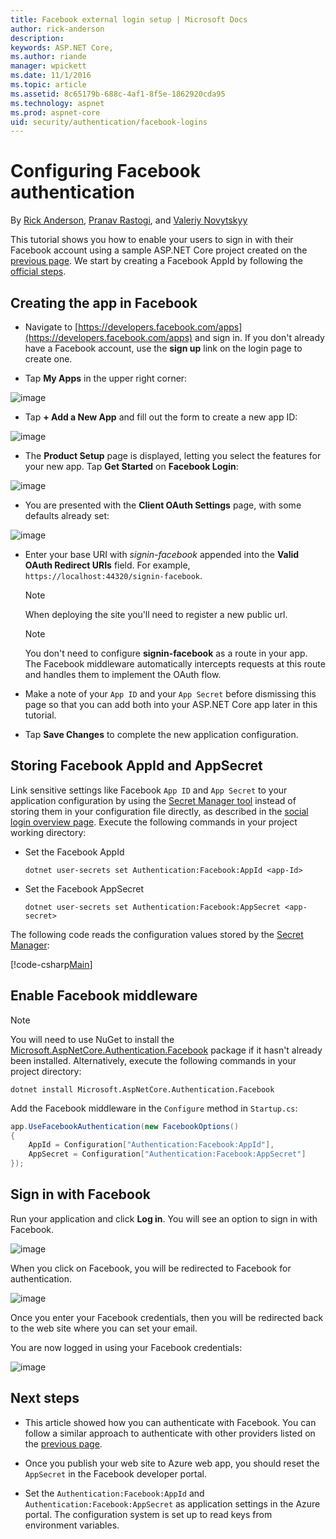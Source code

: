```yaml
---
title: Facebook external login setup | Microsoft Docs
author: rick-anderson
description: 
keywords: ASP.NET Core,
ms.author: riande
manager: wpickett
ms.date: 11/1/2016
ms.topic: article
ms.assetid: 8c65179b-688c-4af1-8f5e-1862920cda95
ms.technology: aspnet
ms.prod: aspnet-core
uid: security/authentication/facebook-logins
---
```

# Configuring Facebook authentication

<a name=security-authentication-facebook-logins></a>

By [Rick Anderson](https://twitter.com/RickAndMSFT), [Pranav Rastogi](https://github.com/rustd), and [Valeriy Novytskyy](https://github.com/01binary)

This tutorial shows you how to enable your users to sign in with their Facebook account using a sample ASP.NET Core project created on the [previous page](sociallogins.md). We start by creating a Facebook AppId by following the [official steps](https://developers.facebook.com/docs/apps/register).

## Creating the app in Facebook

*  Navigate to [https://developers.facebook.com/apps](https://developers.facebook.com/apps) and sign in. If you don't already have a Facebook account, use the **sign up** link on the login page to create one.

* Tap **My Apps** in the upper right corner:

![image](sociallogins/_static/FBMyApps.png)

* Tap **+ Add a New App** and fill out the form to create a new app ID:

![image](sociallogins/_static/FBNewAppId.png)

* The **Product Setup** page is displayed, letting you select the features for your new app. Tap **Get Started** on **Facebook Login**:

![image](sociallogins/_static/FBProductSetup.png)

* You are presented with the **Client OAuth Settings** page, with some defaults already set:

![image](sociallogins/_static/FBOAuthSetup.png)

* Enter your base URI with *signin-facebook* appended into the **Valid OAuth Redirect URIs** field. For example, `https://localhost:44320/signin-facebook`.
  
  > [!NOTE]
  > When deploying the site you'll need to register a new public url.

  > [!NOTE]
  > You don't need to configure **signin-facebook** as a route in your app. The Facebook middleware automatically intercepts requests at this route and handles them to implement the OAuth flow.

* Make a note of your `App ID` and your `App Secret` before dismissing this page so that you can add both into your ASP.NET Core app later in this tutorial.

* Tap **Save Changes** to complete the new application configuration.

## Storing Facebook AppId and AppSecret

Link sensitive settings like Facebook `App ID` and `App Secret` to your application configuration by using the [Secret Manager tool](../app-secrets.md) instead of storing them in your configuration file directly, as described in the [social login overview page](sociallogins.md). Execute the following commands in your project working directory:

* Set the Facebook AppId

  <!-- literal_block {"ids": [], "xml:space": "preserve"} -->

  ```
  dotnet user-secrets set Authentication:Facebook:AppId <app-Id>
     ```

* Set the Facebook AppSecret

  <!-- literal_block {"ids": [], "xml:space": "preserve"} -->

  ```
  dotnet user-secrets set Authentication:Facebook:AppSecret <app-secret>
     ```

The following code reads the configuration values stored by the [Secret Manager](../app-secrets.md#security-app-secrets):

[!code-csharp[Main](../../common/samples/WebApplication1/Startup.cs?highlight=11&range=20-36)]

## Enable Facebook middleware

> [!NOTE]
> You will need to use NuGet to install the [Microsoft.AspNetCore.Authentication.Facebook](https://www.nuget.org/packages/Microsoft.AspNetCore.Authentication.Facebook) package if it hasn't already been installed. Alternatively, execute the following commands in your project directory:
>
> `dotnet install Microsoft.AspNetCore.Authentication.Facebook`

Add the Facebook middleware in the `Configure` method in `Startup.cs`:

```csharp
app.UseFacebookAuthentication(new FacebookOptions()
{
    AppId = Configuration["Authentication:Facebook:AppId"],
    AppSecret = Configuration["Authentication:Facebook:AppSecret"]
});
```

## Sign in with Facebook

Run your application and click **Log in**. You will see an option to sign in with Facebook.

![image](sociallogins/_static/DoneFacebook.png)

When you click on Facebook, you will be redirected to Facebook for authentication.

![image](sociallogins/_static/FBLogin2.png)

Once you enter your Facebook credentials, then you will be redirected back to the web site where you can set your email.

You are now logged in using your Facebook credentials:

![image](sociallogins/_static/Done.png)

## Next steps

* This article showed how you can authenticate with Facebook. You can follow a similar approach to authenticate with other providers listed on the [previous page](sociallogins.md).

* Once you publish your web site to Azure web app, you should reset the `AppSecret` in the Facebook developer portal.

* Set the `Authentication:Facebook:AppId` and `Authentication:Facebook:AppSecret` as application settings in the Azure portal. The configuration system is set up to read keys from environment variables.

